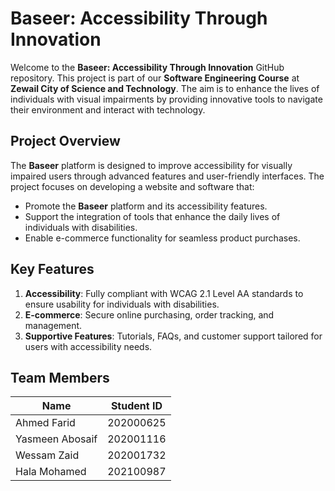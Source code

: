 
# Baseer: Accessibility Through Innovation

Welcome to the **Baseer: Accessibility Through Innovation** GitHub repository. This project is part of our **Software Engineering Course** at **Zewail City of Science and Technology**. The aim is to enhance the lives of individuals with visual impairments by providing innovative tools to navigate their environment and interact with technology.

## Project Overview

The **Baseer** platform is designed to improve accessibility for visually impaired users through advanced features and user-friendly interfaces. The project focuses on developing a website and software that:

- Promote the **Baseer** platform and its accessibility features.
- Support the integration of tools that enhance the daily lives of individuals with disabilities.
- Enable e-commerce functionality for seamless product purchases.

## Key Features

1. **Accessibility**: Fully compliant with WCAG 2.1 Level AA standards to ensure usability for individuals with disabilities.
2. **E-commerce**: Secure online purchasing, order tracking, and management.
3. **Supportive Features**: Tutorials, FAQs, and customer support tailored for users with accessibility needs.


## Team Members

| Name            | Student ID  |
|-----------------|-------------|
| Ahmed Farid     | 202000625   |
| Yasmeen Abosaif | 202001116   |
| Wessam Zaid     | 202001732   |
| Hala Mohamed    | 202100987   |
